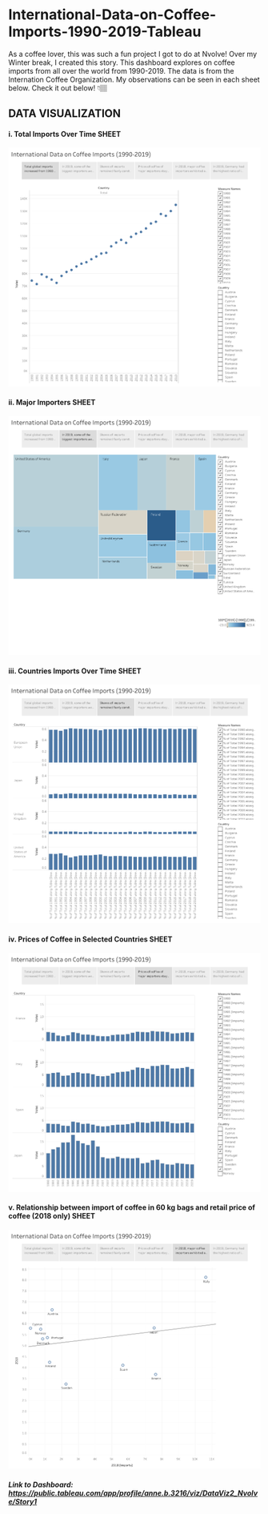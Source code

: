 # International-Data-on-Coffee-Imports-1990-2019-Tableau

As a coffee lover, this was such a fun project I got to do at Nvolve! Over my Winter break, I created this story. This dashboard explores on coffee imports  from all over the world from 1990-2019. The data is from the Internation Coffee Organization. My observations can be seen in each sheet below. Check it out below! 👇🏽

## DATA VISUALIZATION
#### i. Total Imports Over Time SHEET
![1  Total Imports](https://github.com/annebezwada/International-Data-on-Coffee-Imports-1990-2019-Tableau/blob/main/Story%201.png)

#### ii. Major Importers SHEET
![2  Major Importers](https://github.com/annebezwada/International-Data-on-Coffee-Imports-1990-2019-Tableau/blob/main/Story%201%20(Sheet%202).png)

#### iii. Countries Imports Over Time SHEET
![3  Countries Imports Over Time](https://github.com/annebezwada/International-Data-on-Coffee-Imports-1990-2019-Tableau/blob/main/Story%201%20(Sheet%203).png)

#### iv. Prices of Coffee in Selected Countries SHEET
![4  Prices of Coffee](https://github.com/annebezwada/International-Data-on-Coffee-Imports-1990-2019-Tableau/blob/main/Story%201%20(Sheet%204).png)

#### v. Relationship between import of coffee in 60 kg bags and retail price of coffee (2018 only) SHEET
![5  Import Vs. Retail Price in 2018](https://github.com/annebezwada/International-Data-on-Coffee-Imports-1990-2019-Tableau/blob/main/Story%201%20(Sheet%205).png)


##### Link to Dashboard: https://public.tableau.com/app/profile/anne.b.3216/viz/DataViz2_Nvolve/Story1
